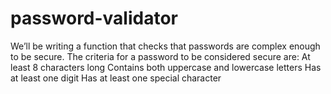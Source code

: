 # password-validator
We’ll be writing a function that checks that passwords are complex enough to be secure.  The criteria for a password to be considered secure are:  At least 8 characters long  Contains both uppercase and lowercase letters  Has at least one digit  Has at least one special character
